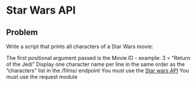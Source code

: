 # Star Wars API

## Problem

Write a script that prints all characters of a Star Wars movie:

The first positional argument passed is the Movie ID - example: 3 = “Return of the Jedi”
Display one character name per line in the same order as the “characters” list in the /films/ endpoint
You must use the [Star wars API](https://swapi-api.hbtn.io/)
You must use the request module
